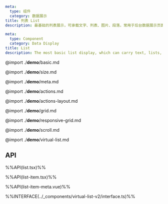 ```yaml zh-CN
meta:
  type: 组件
  category: 数据展示
title: 列表 List
description: 最基础的列表展示，可承载文字、列表、图片、段落，常用于后台数据展示页面。
```

```yaml en-US
meta:
  type: Component
  category: Data Display
title: List
description: The most basic list display, which can carry text, lists, pictures, and paragraphs, and is often used in the background data display page.
```

@import ./**demo**/basic.md

@import ./**demo**/size.md

@import ./**demo**/meta.md

@import ./**demo**/actions.md

@import ./**demo**/actions-layout.md

@import ./**demo**/grid.md

@import ./**demo**/responsive-grid.md

@import ./**demo**/scroll.md

@import ./**demo**/virtual-list.md

## API

%%API(list.tsx)%%

%%API(list-item.tsx)%%

%%API(list-item-meta.vue)%%

%%INTERFACE(../\_components/virtual-list-v2/interface.ts)%%
